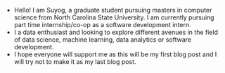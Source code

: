 * Hello! I am Suyog, a graduate student pursuing masters in computer science from North Carolina State University. I am currently pursuing part time internship/co-op as a software development intern.
* I a data enthusiast and looking to explore different avenues in the field of data science, machine learning, data analytics or software development. 
* I hope everyone will support me as this will be my first blog post and I will try not to make it as my last blog post.
